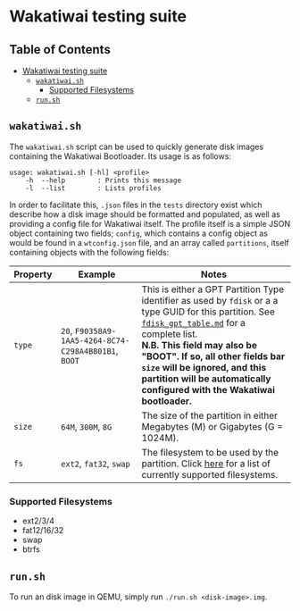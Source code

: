 # Wakatiwai testing suite

<h2>Table of Contents</h2>

- [Wakatiwai testing suite](#wakatiwai-testing-suite)
	- [`wakatiwai.sh`](#wakatiwaish)
		- [Supported Filesystems](#supported-filesystems)
	- [`run.sh`](#runsh)

## `wakatiwai.sh`
The `wakatiwai.sh` script can be used to quickly generate disk images containing the Wakatiwai Bootloader. Its usage is as follows:
```
usage: wakatiwai.sh [-hl] <profile>
	-h  --help        : Prints this message
	-l  --list        : Lists profiles
```

In order to facilitate this, `.json` files in the `tests` directory exist which describe how a disk image should be formatted and populated, as well as providing a config file for Wakatiwai itself. The profile itself is a simple JSON object containing two fields; `config`, which contains a config object as would be found in a `wtconfig.json` file, and an array called `partitions`, itself containing objects with the following fields:

|Property|Example|Notes|
|---|---|---|
|`type`|`20`, `F90358A9-1AA5-4264-8C74-C298A4B801B1`, `BOOT`|This is either a GPT Partition Type identifier as used by `fdisk` or a a type GUID for this partition. See [`fdisk_gpt_table.md`](core/fdisk_gpt_table.md) for a complete list.<br>**N.B. This field may also be "BOOT". If so, all other fields bar `size` will be ignored, and this partition will be automatically configured with the Wakatiwai bootloader.**|
|`size`|`64M`, `300M`, `8G`|The size of the partition in either Megabytes (M) or Gigabytes (G = 1024M).|
|`fs`|`ext2`, `fat32`, `swap`|The filesystem to be used by the partition. Click [here](#supported-filesystems) for a list of currently supported filesystems.|


### Supported Filesystems
 - ext2/3/4
 - fat12/16/32
 - swap
 - btrfs

## `run.sh`

To run an disk image in QEMU, simply run `./run.sh <disk-image>.img`.
